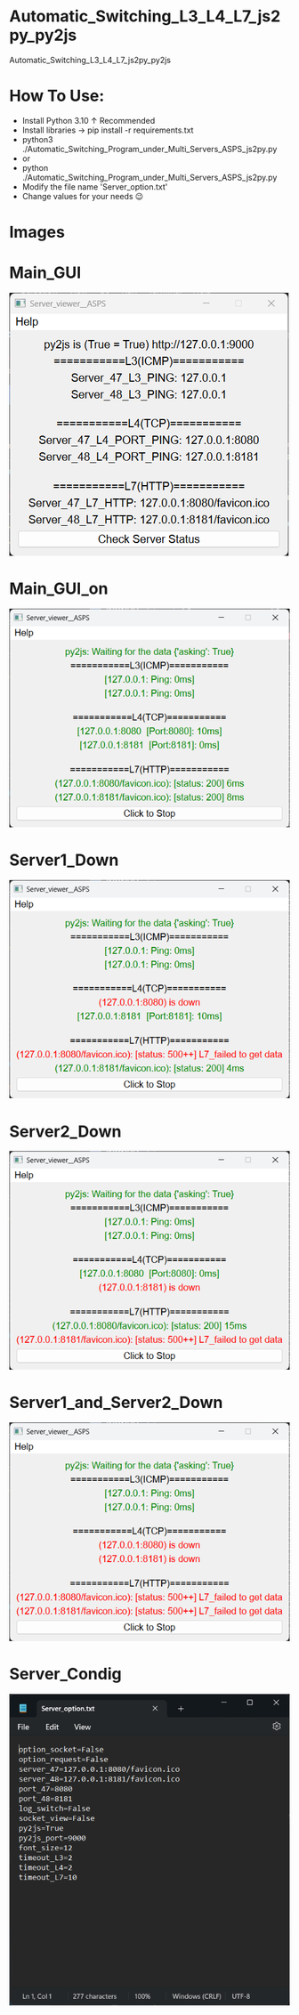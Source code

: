# Automatic_Switching_L3_L4_L7_js2py_py2js
Automatic_Switching_L3_L4_L7_js2py_py2js

# How To Use:
- Install Python 3.10 ↑ Recommended
- Install libraries -> pip install -r requirements.txt
- python3 ./Automatic_Switching_Program_under_Multi_Servers_ASPS_js2py.py
- or
- python ./Automatic_Switching_Program_under_Multi_Servers_ASPS_js2py.py
- Modify the file name 'Server_option.txt'
- Change values for your needs 😉


# Images

# Main_GUI
![alt text](https://github.com/INONULL/Automatic_Switching_L3_L4_L7_py2js_js2py/blob/main/How_It_Works_Images/Main_Gui.png?raw=true) <br />

# Main_GUI_on
![alt text](https://github.com/INONULL/Automatic_Switching_L3_L4_L7_py2js_js2py/blob/main/How_It_Works_Images/Main_Gui_on.png?raw=true) <br />

# Server1_Down
![alt text](https://github.com/INONULL/Automatic_Switching_L3_L4_L7_py2js_js2py/blob/main/How_It_Works_Images/Server1_Down.png?raw=true) <br />

# Server2_Down
![alt text](https://github.com/INONULL/Automatic_Switching_L3_L4_L7_py2js_js2py/blob/main/How_It_Works_Images/Server2_Down.png?raw=true) <br />

# Server1_and_Server2_Down
![alt text](https://github.com/INONULL/Automatic_Switching_L3_L4_L7_py2js_js2py/blob/main/How_It_Works_Images/Server1_and_Server2_Down.png?raw=true) <br />

# Server_Condig
![alt text](https://github.com/INONULL/Automatic_Switching_L3_L4_L7_py2js_js2py/blob/main/How_It_Works_Images/Server_Config.png?raw=true) <br />
